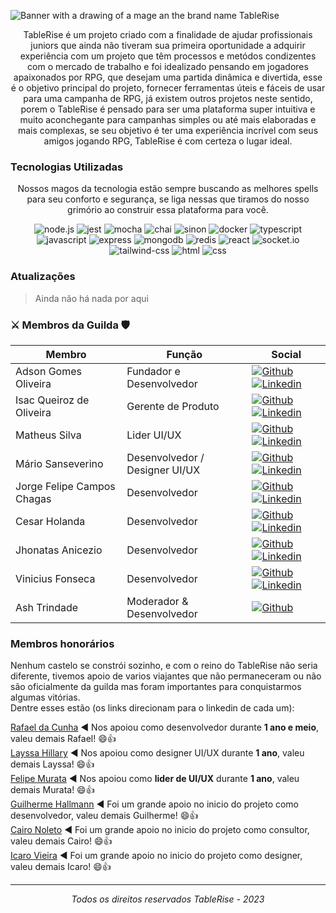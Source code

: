<p align="center">
  
  ![Banner with a drawing of a mage an the brand name TableRise](https://github.com/TableRise/.github/assets/87550173/387aca69-151e-4c18-868e-b9f5e77e1f1d)
  
</p>

<p align="center">
  TableRise é um projeto criado com a finalidade de ajudar profissionais juniors que ainda não tiveram sua primeira
  oportunidade a adquirir experiência com um projeto que têm processos e metódos condizentes com o mercado de trabalho
  e foi idealizado pensando em jogadores apaixonados por RPG, que desejam uma partida dinâmica e divertida,
  esse é o objetivo principal do projeto, fornecer ferramentas úteis e fáceis de usar para uma campanha de
  RPG, já existem outros projetos neste sentido, porem o TableRise é pensado para ser uma plataforma
  super intuitiva e muito aconchegante para campanhas simples ou até mais elaboradas e mais complexas, se seu
  objetivo é ter uma experiência incrível com seus amigos jogando RPG, TableRise é com certeza o lugar ideal.
</p>

### Tecnologias Utilizadas

<p align="center">
  Nossos magos da tecnologia estão sempre buscando as melhores spells para seu conforto e segurança, se liga nessas que tiramos do nosso grimório ao construir essa plataforma para você.
</p>

<p align="center">
  <img src="https://img.shields.io/badge/node.js-6DA55F?style=for-the-badge&logo=node.js&logoColor=white" alt="node.js"/>
  <img src="https://img.shields.io/badge/-jest-%23C21325?style=for-the-badge&logo=jest&logoColor=white" alt="jest"/>
  <img src="https://img.shields.io/badge/mocha.js-323330?style=for-the-badge&logo=mocha&logoColor=Brown" alt="mocha"/>
  <img src="https://img.shields.io/badge/chai.js-323330?style=for-the-badge&logo=chai&logoColor=red" alt="chai"/>
  <img src="https://img.shields.io/badge/sinon.js-323330?style=for-the-badge&logo=sinon" alt="sinon"/>
  <img src="https://img.shields.io/badge/docker-%230db7ed.svg?style=for-the-badge&logo=docker&logoColor=white" alt="docker"/>
  <img src="https://img.shields.io/badge/typescript-%23007ACC.svg?style=for-the-badge&logo=typescript&logoColor=white" alt="typescript"/>
  <img src="https://img.shields.io/badge/JavaScript-F7DF1E?style=for-the-badge&logo=javascript&logoColor=black" alt="javascript"/>
  <img src="https://img.shields.io/badge/express.js-%23404d59.svg?style=for-the-badge&logo=express&logoColor=%2361DAFB" alt="express"/>
  <img src="https://img.shields.io/badge/MongoDB-%234ea94b.svg?style=for-the-badge&logo=mongodb&logoColor=white" alt="mongodb"/>
  <img src="https://img.shields.io/badge/redis-%23DD0031.svg?&style=for-the-badge&logo=redis&logoColor=white" alt="redis"/>
  <img src="https://img.shields.io/badge/React-20232A?style=for-the-badge&logo=react&logoColor=61DAFB" alt="react"/>
  <img src="https://img.shields.io/badge/Socket.io-black?style=for-the-badge&logo=socket.io&badgeColor=010101" alt="socket.io"/>
  <img src="https://img.shields.io/badge/Tailwind_CSS-38B2AC?style=for-the-badge&logo=tailwind-css&logoColor=white" alt="tailwind-css"/>
  <img src="https://img.shields.io/badge/HTML5-E34F26?style=for-the-badge&logo=html5&logoColor=white" alt="html"/>
  <img src="https://img.shields.io/badge/CSS3-1572B6?style=for-the-badge&logo=css3&logoColor=white" alt="css"/>
</p>

### Atualizações

> Ainda não há nada por aqui

### ⚔️ Membros da Guilda 🛡️

| Membro                     | Função                             | Social                                                                                                                                                                                                                                                                                                                       |
|----------------------------|------------------------------------|------------------------------------------------------------------------------------------------------------------------------------------------------------------------------------------------------------------------------------------------------------------------------------------------------------------------------|
| Adson Gomes Oliveira       | Fundador e Desenvolvedor           | [![Github](https://img.shields.io/badge/GitHub-181717.svg?style=for-the-badge&logo=github&logoColor=white)](https://github.com/Adson-Gomes-Oliveira) [![Linkedin](https://img.shields.io/badge/Linkedin-0A66C2.svg?style=for-the-badge&logo=linkedin&logoColor=white)](https://www.linkedin.com/in/adson-gomes-oliveira)     |
| Isac Queiroz de Oliveira   | Gerente de Produto                 | [![Github](https://img.shields.io/badge/GitHub-181717.svg?style=for-the-badge&logo=github&logoColor=white)](https://github.com/isaciqo)  [![Linkedin](https://img.shields.io/badge/Linkedin-0A66C2.svg?style=for-the-badge&logo=linkedin&logoColor=white)](https://www.linkedin.com/in/isac-queiroz-81a325196/)              |                 |
| Matheus Silva              | Lider UI/UX                     | [![Github](https://img.shields.io/badge/GitHub-181717.svg?style=for-the-badge&logo=github&logoColor=white)](https://github.com/MatheusilvaDSN) [![Linkedin](https://img.shields.io/badge/Linkedin-0A66C2.svg?style=for-the-badge&logo=linkedin&logoColor=white)](https://www.linkedin.com/in/matheus-l-silva/)        |
| Mário Sanseverino          | Desenvolvedor / Designer UI/UX     | [![Github](https://img.shields.io/badge/GitHub-181717.svg?style=for-the-badge&logo=github&logoColor=white)](github.com/mariosanseverino) [![Linkedin](https://img.shields.io/badge/Linkedin-0A66C2.svg?style=for-the-badge&logo=linkedin&logoColor=white)](linkedin.com/in/marioams) |
| Jorge Felipe Campos Chagas | Desenvolvedor                      | [![Github](https://img.shields.io/badge/GitHub-181717.svg?style=for-the-badge&logo=github&logoColor=white)](https://github.com/junglejf) [![Linkedin](https://img.shields.io/badge/Linkedin-0A66C2.svg?style=for-the-badge&logo=linkedin&logoColor=white)](https://www.linkedin.com/in/jorge-felipe-campos-chagas-352198118) |
| Cesar Holanda              | Desenvolvedor                      | [![Github](https://img.shields.io/badge/GitHub-181717.svg?style=for-the-badge&logo=github&logoColor=white)](https://github.com/RasecMH) [![Linkedin](https://img.shields.io/badge/Linkedin-0A66C2.svg?style=for-the-badge&logo=linkedin&logoColor=white)](https://www.linkedin.com/in/cesarholanda)                          |
| Jhonatas Anicezio          | Desenvolvedor                      | [![Github](https://img.shields.io/badge/GitHub-181717.svg?style=for-the-badge&logo=github&logoColor=white)](https://github.com/JhonatasAnicezio) [![Linkedin](https://img.shields.io/badge/Linkedin-0A66C2.svg?style=for-the-badge&logo=linkedin&logoColor=white)](https://www.linkedin.com/in/jhonatas-anicezio)                       |
| Vinicius Fonseca           | Desenvolvedor                      | [![Github](https://img.shields.io/badge/GitHub-181717.svg?style=for-the-badge&logo=github&logoColor=white)](https://github.com/fonsecavini) [![Linkedin](https://img.shields.io/badge/Linkedin-0A66C2.svg?style=for-the-badge&logo=linkedin&logoColor=white)](https://www.linkedin.com/in/vinicius-fonseca-dev/)                       |
| Ash Trindade               | Moderador & Desenvolvedor          | [![Github](https://img.shields.io/badge/GitHub-181717.svg?style=for-the-badge&logo=github&logoColor=white)](https://github.com/ashtrindade)                                                                                                                                                                                  |
### Membros honorários
Nenhum castelo se constrói sozinho, e com o reino do TableRise não seria diferente, tivemos apoio de varios viajantes que não permaneceram ou não são oficialmente da guilda mas foram importantes para conquistarmos algumas vitórias.  
Dentre esses estão (os links direcionam para o linkedin de cada um):  

[Rafael da Cunha](https://www.linkedin.com/in/rafaelcunhas/) ◀ Nos apoiou como desenvolvedor durante **1 ano e meio**, valeu demais Rafael! 😄👍  
[Layssa Hillary](https://www.linkedin.com/in/layssa-hillary-091388205) ◀ Nos apoiou como designer UI/UX durante **1 ano**, valeu demais Layssa! 😄👍  
[Felipe Murata](https://www.linkedin.com/in/felipe-murata/)  ◀  Nos apoiou como **lider de UI/UX** durante **1 ano**, valeu demais Murata! 😄👍  
[Guilherme Hallmann](https://www.linkedin.com/in/guihallmann/)  ◀  Foi um grande apoio no inicio do projeto como desenvolvedor, valeu demais Guilherme! 😄👍  
[Cairo Noleto](https://www.linkedin.com/in/caironoleto/)  ◀  Foi um grande apoio no inicio do projeto como consultor, valeu demais Cairo! 😄👍  
[Icaro Vieira](https://www.linkedin.com/in/icaro-vieira-8103a4207/)  ◀  Foi um grande apoio no inicio do projeto como designer, valeu demais Icaro! 😄👍  

---
<p align="center">
  <i>Todos os direitos reservados TableRise - 2023</i>
</p>
